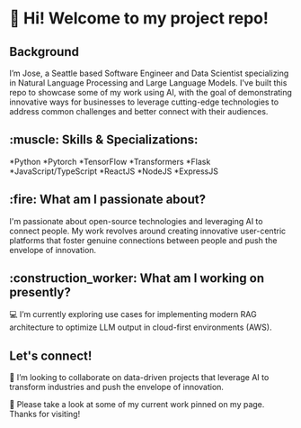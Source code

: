 <h1> 👋 Hi! Welcome to my project repo! </h1>

<h2> Background </h2>
I’m Jose, a Seattle based Software Engineer and Data Scientist specializing in Natural Language Processing and Large Language Models. I've built this repo to showcase some of my work using AI, with the goal of demonstrating innovative ways for businesses to leverage cutting-edge technologies to address common challenges and better connect with their audiences. 

<h2>:muscle: Skills & Specializations: </h2>
*Python
*Pytorch
*TensorFlow
*Transformers
*Flask
*JavaScript/TypeScript
*ReactJS
*NodeJS
*ExpressJS

<h2>:fire: What am I passionate about?</h2>
I'm passionate about open-source technologies and leveraging AI to connect people. My work revolves around creating innovative user-centric platforms that foster genuine connections between people and push the envelope of innovation. 

<h2>:construction_worker: What am I working on presently?</h2>
💻 I’m currently exploring use cases for implementing modern RAG architecture to optimize LLM output in cloud-first environments (AWS). 

<h2> Let's connect!</h2>
👯 I’m looking to collaborate on data-driven projects that leverage AI to transform industries and push the envelope of innovation.

👀 Please take a look at some of my current work pinned on my page. Thanks for visiting!


<!---
BirdsEyeAI/BirdsEyeAI is a ✨ special ✨ repository because its `README.md` (this file) appears on your GitHub profile.
You can click the Preview link to take a look at your changes.
--->
